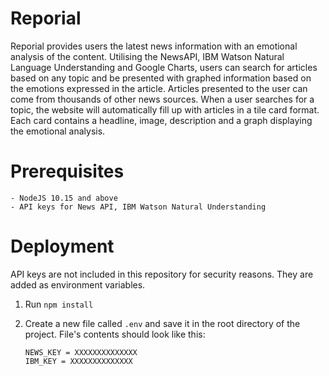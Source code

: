 # Reporial

Reporial provides users the latest news information with an emotional analysis of the content. Utilising the NewsAPI, IBM Watson Natural Language Understanding and Google Charts, users can search for articles based on any topic and be presented with graphed information based on the emotions expressed in the article. Articles presented to the user can come from thousands of other news sources.
When a user searches for a topic, the website will automatically fill up with articles in a tile card format. Each card contains a headline, image, description and a graph displaying the emotional analysis.

# Prerequisites 

```
- NodeJS 10.15 and above
- API keys for News API, IBM Watson Natural Understanding
```



# Deployment

API keys are not included in this repository for security reasons. They are added as environment variables. 

1. Run `npm install`

2. Create a new file called `.env` and save it in the root directory of the project. File's contents should look like this:

   ```
   NEWS_KEY = XXXXXXXXXXXXXX
   IBM_KEY = XXXXXXXXXXXXXX
   ```